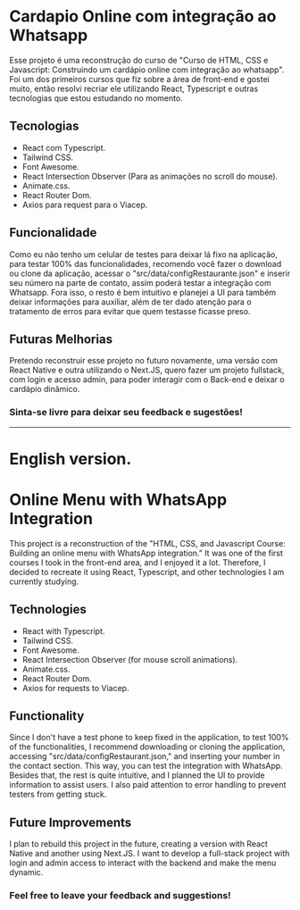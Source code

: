 # Cardapio Online com integração ao Whatsapp

Esse projeto é uma reconstrução do curso de "Curso de HTML, CSS e Javascript: Construindo um cardápio online com integração ao whatsapp".
Foi um dos primeiros cursos que fiz sobre a área de front-end e gostei muito, então resolvi recriar ele utilizando React, Typescript e outras tecnologias que estou estudando no momento.

## Tecnologias
- React com Typescript.
- Tailwind CSS.
- Font Awesome.
- React Intersection Observer (Para as animações no scroll do mouse).
- Animate.css.
- React Router Dom.
- Axios para request para o Viacep.

## Funcionalidade

Como eu não tenho um celular de testes para deixar lá fixo na aplicação, para testar 100% das funcionalidades, recomendo você fazer o download ou clone da aplicação, acessar o "src/data/configRestaurante.json" e inserir seu número na parte de contato, assim poderá testar a integração com Whatsapp.
Fora isso, o resto é bem intuitivo e planejei a UI para também deixar informações para auxiliar, além de ter dado atenção para o tratamento de erros para evitar que quem testasse ficasse preso.

## Futuras Melhorias

Pretendo reconstruir esse projeto no futuro novamente, uma versão com React Native e outra utilizando o Next.JS, quero fazer um projeto fullstack, com login e acesso admin, para poder interagir com o Back-end e deixar o cardápio dinâmico.

### Sinta-se livre para deixar seu feedback e sugestões!

_____________________________________________________________________

# English version.

# Online Menu with WhatsApp Integration

This project is a reconstruction of the "HTML, CSS, and Javascript Course: Building an online menu with WhatsApp integration." It was one of the first courses I took in the front-end area, and I enjoyed it a lot. Therefore, I decided to recreate it using React, Typescript, and other technologies I am currently studying.

## Technologies
- React with Typescript.
- Tailwind CSS.
- Font Awesome.
- React Intersection Observer (for mouse scroll animations).
- Animate.css.
- React Router Dom.
- Axios for requests to Viacep.

## Functionality
Since I don't have a test phone to keep fixed in the application, to test 100% of the functionalities, I recommend downloading or cloning the application, accessing "src/data/configRestaurant.json," and inserting your number in the contact section. This way, you can test the integration with WhatsApp. Besides that, the rest is quite intuitive, and I planned the UI to provide information to assist users. I also paid attention to error handling to prevent testers from getting stuck.

## Future Improvements
I plan to rebuild this project in the future, creating a version with React Native and another using Next.JS. I want to develop a full-stack project with login and admin access to interact with the backend and make the menu dynamic.

### Feel free to leave your feedback and suggestions!